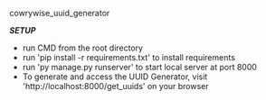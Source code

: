 cowrywise_uuid_generator

*****SETUP*****
- run CMD from the root directory
- run 'pip install -r requirements.txt' to install requirements
- run 'py manage.py runserver' to start local server at port 8000
- To generate and access the UUID Generator, visit 'http://localhost:8000/get_uuids' on your browser

